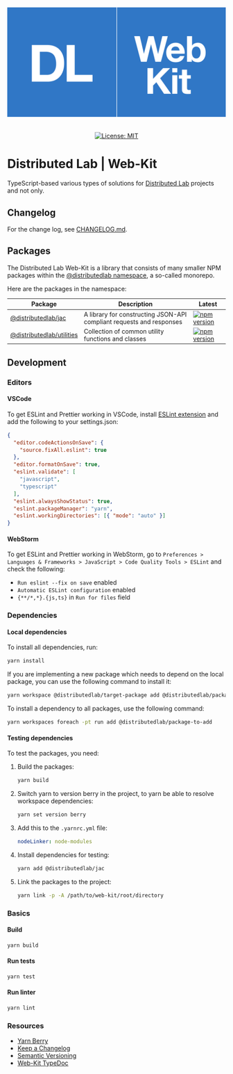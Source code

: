 <h1><p align="center"><img alt="Distributed Lab | Web-Kit" src="https://raw.githubusercontent.com/distributed-lab/web-kit/main/assets/logo.png" width="876" /></p></h1>

<div align="center">
  <a href="https://github.com/distributed-lab/web-kit/blob/main/LICENSE">
    <img alt="License: MIT" src="https://img.shields.io/github/license/distributed-lab/web-kit.svg" />
  </a>
</div>

# Distributed Lab | Web-Kit

TypeScript-based various types of solutions for [Distributed Lab](https://distributedlab.com/) projects and not only.

## Changelog

For the change log, see [CHANGELOG.md](https://github.com/rarimo/js-sdk/blob/main/CHANGELOG.md).


## Packages

The Distributed Lab Web-Kit is a library that consists of many smaller NPM packages within the
[@distributedlab namespace](https://www.npmjs.com/org/distributedlab), a so-called monorepo.

Here are the packages in the namespace:

| Package                                                                                             | Description                                                          | Latest                                                                                                                              |
|-----------------------------------------------------------------------------------------------------|----------------------------------------------------------------------|-------------------------------------------------------------------------------------------------------------------------------------|
| [@distributedlab/jac](https://distributed-lab.github.io/web-kit/_distributedlab_jac.html)           | A library for constructing JSON-API compliant requests and responses | [![npm version](https://img.shields.io/npm/v/@distributedlab/jac.svg)](https://www.npmjs.com/package/@distributedlab/jac)           |
| [@distributedlab/utilities](https://distributed-lab.github.io/web-kit/_distributedlab_utilities.html) | Collection of common utility functions and classes                   | [![npm version](https://img.shields.io/npm/v/@distributedlab/utilities.svg)](https://www.npmjs.com/package/@distributedlab/utilities) |

## Development

### Editors

#### VSCode

To get ESLint and Prettier working in VSCode, install [ESLint extension] and add the following to your settings.json:

```json
{
  "editor.codeActionsOnSave": {
    "source.fixAll.eslint": true
  },
  "editor.formatOnSave": true,
  "eslint.validate": [
    "javascript",
    "typescript"
  ],
  "eslint.alwaysShowStatus": true,
  "eslint.packageManager": "yarn",
  "eslint.workingDirectories": [{ "mode": "auto" }]
}
```


[ESLint extension]: https://marketplace.visualstudio.com/items?itemName=dbaeumer.vscode-eslint

#### WebStorm

To get ESLint and Prettier working in WebStorm, go to `Preferences > Languages & Frameworks > JavaScript > Code Quality Tools > ESLint` and check the following:
- `Run eslint --fix on save` enabled
- `Automatic ESLint configuration` enabled
- `{**/*,*}.{js,ts}` in `Run for files` field


### Dependencies

#### Local dependencies

To install all dependencies, run:
```bash
yarn install
```

If you are implementing a new package which needs to depend on the local package, you can use the following command to install it:
```bash
yarn workspace @distributedlab/target-package add @distributedlab/package-to-add
```

To install a dependency to all packages, use the following command:
```bash
yarn workspaces foreach -pt run add @distributedlab/package-to-add
```

#### Testing dependencies

To test the packages, you need:

1. Build the packages:

    ```bash
    yarn build
    ```
2. Switch yarn to version berry in the project, to yarn be able to resolve workspace dependencies:

    ```bash
    yarn set version berry
    ```
3. Add this to the `.yarnrc.yml` file:

    ```yaml
    nodeLinker: node-modules
    ```
4. Install dependencies for testing:

    ```bash
    yarn add @distributedlab/jac
    ```
5. Link the packages to the project:

    ```bash
    yarn link -p -A /path/to/web-kit/root/directory
    ```

### Basics

#### Build

```bash
yarn build
```

#### Run tests

```bash
yarn test
```

#### Run linter

```bash
yarn lint
```

### Resources
- [Yarn Berry](https://yarnpkg.com/cli/install)
- [Keep a Changelog](https://keepachangelog.com/en/1.0.0/)
- [Semantic Versioning](https://semver.org/spec/v2.0.0.html)
- [Web-Kit TypeDoc](https://distributed-lab.github.io/web-kit)
